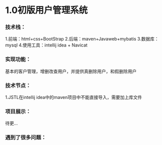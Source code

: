 # 1.0初版用户管理系统
### 技术栈：
1.前端：html+css+BootStrap
2.后端：maven+Javaweb+mybatis
3.数据库：mysql
4.使用工具：intellij idea + Navicat 

### 实现功能：

基本的客户管理，增删改查用户，并提供真删除用户，和假删除用户

### 技术节点：
1.JSTL在intellij idea中的maven项目中不能直接导入，需要加上库文件

### 项目展示：
待更...

### 遇到了很多问题：